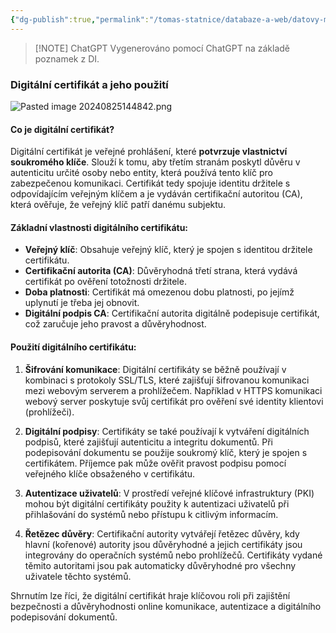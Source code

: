 ```yaml
---
{"dg-publish":true,"permalink":"/tomas-statnice/databaze-a-web/datovy-management/zaklady-sifrovani-a-komprese-dat/digitalni-certifikat/","tags":["tomas","datovy_management","databaze_a_web"],"noteIcon":""}
---
```


> [!NOTE] ChatGPT
> Vygenerováno pomocí ChatGPT na základě poznamek z DI.
### Digitální certifikát a jeho použití
![Pasted image 20240825144842.png](/img/user/assets/img/Pasted%20image%2020240825144842.png)
#### Co je digitální certifikát?
Digitální certifikát je veřejné prohlášení, které **potvrzuje vlastnictví soukromého klíče**. Slouží k tomu, aby třetím stranám poskytl důvěru v autenticitu určité osoby nebo entity, která používá tento klíč pro zabezpečenou komunikaci. Certifikát tedy spojuje identitu držitele s odpovídajícím veřejným klíčem a je vydáván certifikační autoritou (CA), která ověřuje, že veřejný klíč patří danému subjektu.

#### Základní vlastnosti digitálního certifikátu:
- **Veřejný klíč**: Obsahuje veřejný klíč, který je spojen s identitou držitele certifikátu.
- **Certifikační autorita (CA)**: Důvěryhodná třetí strana, která vydává certifikát po ověření totožnosti držitele.
- **Doba platnosti**: Certifikát má omezenou dobu platnosti, po jejímž uplynutí je třeba jej obnovit.
- **Digitální podpis CA**: Certifikační autorita digitálně podepisuje certifikát, což zaručuje jeho pravost a důvěryhodnost.

#### Použití digitálního certifikátu:
1. **Šifrování komunikace**: Digitální certifikáty se běžně používají v kombinaci s protokoly SSL/TLS, které zajišťují šifrovanou komunikaci mezi webovým serverem a prohlížečem. Například v HTTPS komunikaci webový server poskytuje svůj certifikát pro ověření své identity klientovi (prohlížeči).

2. **Digitální podpisy**: Certifikáty se také používají k vytváření digitálních podpisů, které zajišťují autenticitu a integritu dokumentů. Při podepisování dokumentu se použije soukromý klíč, který je spojen s certifikátem. Příjemce pak může ověřit pravost podpisu pomocí veřejného klíče obsaženého v certifikátu.

3. **Autentizace uživatelů**: V prostředí veřejné klíčové infrastruktury (PKI) mohou být digitální certifikáty použity k autentizaci uživatelů při přihlašování do systémů nebo přístupu k citlivým informacím.

4. **Řetězec důvěry**: Certifikační autority vytvářejí řetězec důvěry, kdy hlavní (kořenové) autority jsou důvěryhodné a jejich certifikáty jsou integrovány do operačních systémů nebo prohlížečů. Certifikáty vydané těmito autoritami jsou pak automaticky důvěryhodné pro všechny uživatele těchto systémů.

Shrnutím lze říci, že digitální certifikát hraje klíčovou roli při zajištění bezpečnosti a důvěryhodnosti online komunikace, autentizace a digitálního podepisování dokumentů.